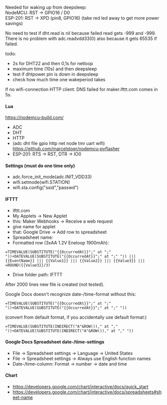 Needed for waking up from deepsleep:  
NodeMCU: RST -> GPIO16 / D0  
ESP-201: RST -> XPD (pin8, GPIO16) (take red led away to get more power savings)

No need to test if dht.read is nil because failed read gets -999 and -999.  
There is no problem with adc.readvdd33(0) also because it gets 65535 if failed.  

todo:  
- 2s for DHT22 and then 0,1s for netloop  
- maximum time (10s) and then deepsleep  
- test if dhtpower pin is down in deepsleep
- check how much time one wakeperiod takes

If no wifi-connection
HTTP client: DNS failed for maker.ifttt.com
comes in 5s.

#### Lua
https://nodemcu-build.com/
- ADC
- DHT
- HTTP
- (adc dht file gpio http net node tmr uart wifi)
https://github.com/marcelstoer/nodemcu-pyflasher
- ESP-201: RTS -> RST, DTR -> IO0

#### Settings (must do one time only)
- adc.force_init_mode(adc.INIT_VDD33)
- wifi.setmode(wifi.STATION)
- wifi.sta.config("ssid","passwd")

#### IFTTT

- ifttt.com
- My Applets -> New Applet
- this: Maker Webhooks -> Receive a web request
- give name for applet
- that: Google Drive -> Add row to spreadsheet
- Spreadsheet name:
- Formatted row (3xAA 1.2V Eneloop 1900mAh):
```
=TIMEVALUE(SUBSTITUTE("{{OccurredAt}}";" at ";" "))+DATEVALUE(SUBSTITUTE("{{OccurredAt}}";" at ";" ")) ||| {{EventName}} ||| {{Value1}} ||| {{Value2}} ||| {{Value3}} ||| =ROUND({{Value3}}/3)
```
- Drive folder path: IFTTT

After 2000 lines new file is created (not tested).

Google Docs doesn't recognize date-/time-format without this:
```
=TIMEVALUE(SUBSTITUTE("{{OccurredAt}}";" at ";" "))+DATEVALUE(SUBSTITUTE("{{OccurredAt}}";" at ";" "))
```
(convert from default format, if you accidentally use default format:)
```
=TIMEVALUE(SUBSTITUTE(INDIRECT("A"&ROW())," at "," "))+DATEVALUE(SUBSTITUTE(INDIRECT("A"&ROW())," at "," "))
```

#### Google Docs Spreadsheet date-/time-settings

- File -> Spreadsheet settings -> Language -> United States
- File -> Spreadsheet settings -> Always use English function names
- Date-/time-column: Format -> number -> date and time


#### Chart
- https://developers.google.com/chart/interactive/docs/quick_start
- https://developers.google.com/chart/interactive/docs/spreadsheets#sheet-name

